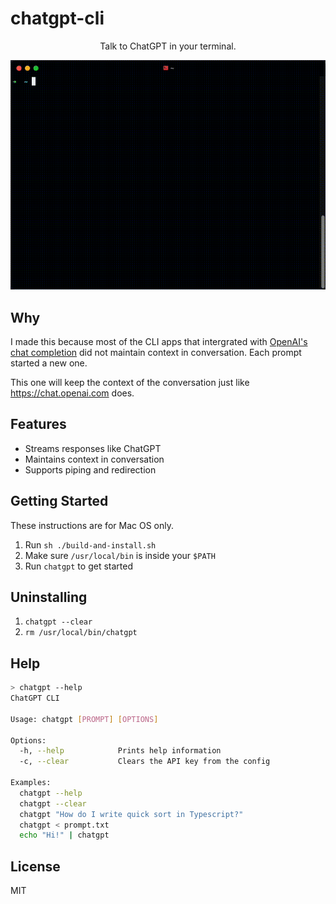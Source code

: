 # chatgpt-cli

<p align="center">
  Talk to ChatGPT in your terminal.
</p>

<p align="center">
  <img src="./demo.gif">
</p>

## Why

I made this because most of the CLI apps that intergrated with [OpenAI's chat completion](https://platform.openai.com/docs/guides/chat) did not maintain context in conversation. Each prompt started a new one.

This one will keep the context of the conversation just like https://chat.openai.com does.

## Features

- Streams responses like ChatGPT
- Maintains context in conversation
- Supports piping and redirection

## Getting Started

These instructions are for Mac OS only.

1. Run `sh ./build-and-install.sh`
1. Make sure `/usr/local/bin` is inside your `$PATH`
1. Run `chatgpt` to get started

## Uninstalling

1. `chatgpt --clear`
1. `rm /usr/local/bin/chatgpt`

## Help

```bash
> chatgpt --help
ChatGPT CLI

Usage: chatgpt [PROMPT] [OPTIONS]

Options:
  -h, --help            Prints help information
  -c, --clear           Clears the API key from the config

Examples:
  chatgpt --help
  chatgpt --clear
  chatgpt "How do I write quick sort in Typescript?"
  chatgpt < prompt.txt
  echo "Hi!" | chatgpt
```

## License

MIT